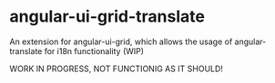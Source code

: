 # angular-ui-grid-translate
An extension for angular-ui-grid, which allows the usage of angular-translate for i18n functionality (WIP)

WORK IN PROGRESS, NOT FUNCTIONIG AS IT SHOULD!
